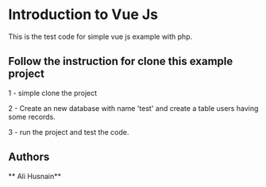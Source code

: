 # Introduction to Vue Js

This is the test code for simple vue js example with php. 

## Follow the instruction for clone this example project

1 - simple clone the project

2 - Create an new database with name 'test' and create a table users having some records.

3 - run the project and test the code.



## Authors

 ** Ali Husnain** 
